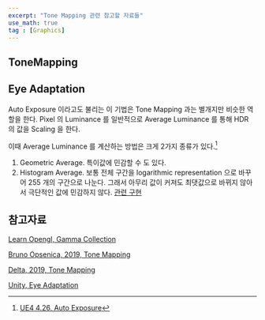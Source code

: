 ```yaml
---
excerpt: "Tone Mapping 관련 참고할 자료들"
use_math: true
tag : [Graphics]
---
```


## ToneMapping

## Eye Adaptation

Auto Exposure 이라고도 불리는 이 기법은 Tone Mapping 과는 별개지만 비슷한 역할을 한다. Pixel 의 Luminance 를 일반적으로 Average Luminance 를 통해 HDR 의 값을 Scaling 을 한다. 

이때 Average Luminance 를 계산하는 방법은 크게 2가지 종류가 있다.[^UE4, Auto Exposure] 
1. Geometric Average. 특이값에 민감할 수 도 있다.
2. Histogram Average. 보통 전체 구간을 logarithmic representation 으로 바꾸어 255 개의 구간으로 나눈다. 그래서 아무리 값이 커져도 최댓값으로 바뀌지 않아서 극단적인 값에 민감하지 않다. [관련 구현](https://bruop.github.io/exposure/)




## 참고자료

[Learn Opengl, Gamma Collection](https://learnopengl.com/Advanced-Lighting/Gamma-Correction)

[Bruno Opsenica, 2019, Tone Mapping](https://bruop.github.io/tonemapping/)

[Delta, 2019, Tone Mapping](https://64.github.io/tonemapping/#extended-reinhard-luminance-tone-map)

[Unity, Eye Adaptation](https://docs.unity3d.com/560/Documentation/Manual/PostProcessing-EyeAdaptation.html)

[^UE4, Auto Exposure]: [UE4 4.26, Auto Exposure](https://docs.unrealengine.com/4.26/en-US/RenderingAndGraphics/PostProcessEffects/AutomaticExposure/)